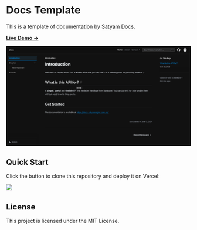 # Docs Template 

This is a template of documentation by [Satyam Docs](https://satyamregmi.com.np).

[**Live Demo →**](https://docs.satyamregmi.com.np/)

[![](.github/template.png)](https://docs.satyamregmi.com.np/)

## Quick Start

Click the button to clone this repository and deploy it on Vercel:

[![](https://vercel.com/button)](https://vercel.com/new/clone?s=https%3A%2F%2Fgithub.com%2Fshuding%2Fnextra-docs-template&showOptionalTeamCreation=false)

## License

This project is licensed under the MIT License.

